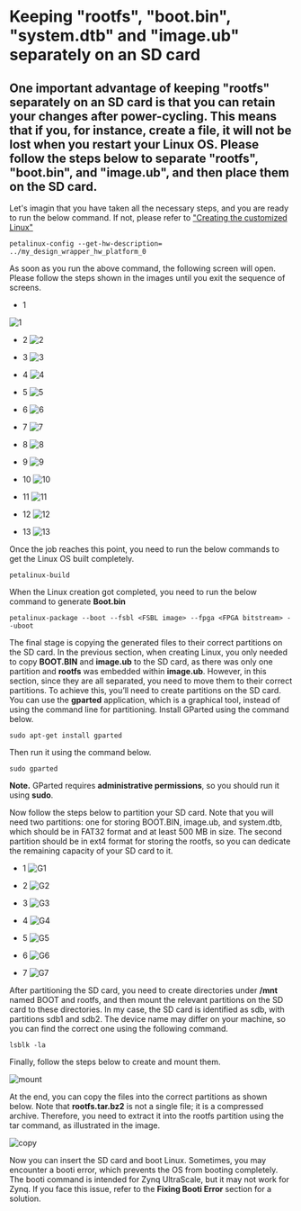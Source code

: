 # Keeping "rootfs", "boot.bin", "system.dtb" and "image.ub" separately on an SD card

## One important advantage of keeping "rootfs" separately on an SD card is that you can retain your changes after power-cycling. This means that if you, for instance, create a file, it will not be lost when you restart your Linux OS. Please follow the steps below to separate "rootfs", "boot.bin", and "image.ub", and then place them on the SD card.

Let's imagin that you have taken all the necessary steps, and you are ready to run the below command. If not, please refer to ["Creating the customized Linux"](https://github.com/Saeed1362/ZYNQ-Linux/blob/main/README.md)

```
petalinux-config --get-hw-description= ../my_design_wrapper_hw_platform_0
```

As soon as you run the above command, the following screen will open. Please follow the steps shown in the images until you exit the sequence of screens.

- 1 

![1](https://github.com/Saeed1362/ZYNQ-Linux/blob/main/images/Linux_setA1.jpg)


- 2 ![2](https://github.com/Saeed1362/ZYNQ-Linux/blob/main/images/Linux_setA2.jpg)


- 3 ![3](https://github.com/Saeed1362/ZYNQ-Linux/blob/main/images/Linux_setA3.jpg)


- 4 ![4](https://github.com/Saeed1362/ZYNQ-Linux/blob/main/images/Linux_set1.jpg)


- 5 ![5](https://github.com/Saeed1362/ZYNQ-Linux/blob/main/images/Linux_set2.jpg)


- 6 ![6](https://github.com/Saeed1362/ZYNQ-Linux/blob/main/images/Linux_set3.jpg)


- 7 ![7](https://github.com/Saeed1362/ZYNQ-Linux/blob/main/images/Linux_set4.jpg)


- 8 ![8](https://github.com/Saeed1362/ZYNQ-Linux/blob/main/images/Linux_set5.jpg)


- 9 ![9](https://github.com/Saeed1362/ZYNQ-Linux/blob/main/images/Linux_set6.jpg)


- 10 ![10](https://github.com/Saeed1362/ZYNQ-Linux/blob/main/images/Linux_set7.jpg)


- 11 ![11](https://github.com/Saeed1362/ZYNQ-Linux/blob/main/images/Linux_set8.jpg)


- 12 ![12](https://github.com/Saeed1362/ZYNQ-Linux/blob/main/images/Linux_set9.jpg)


- 13 ![13](https://github.com/Saeed1362/ZYNQ-Linux/blob/main/images/Linux_set10.jpg)

Once the job reaches this point, you need to run the below commands to get the Linux OS built completely.

```
petalinux-build
```

When the Linux creation got completed, you need to run the below command to generate **Boot.bin**
```
petalinux-package --boot --fsbl <FSBL image> --fpga <FPGA bitstream> --uboot
```

The final stage is copying the generated files to their correct partitions on the SD card. In the previous section, when creating Linux, you only needed to copy **BOOT.BIN** and **image.ub** to the SD card, as there was only one partition and **rootfs** was embedded within **image.ub**. However, in this section, since they are all separated, you need to move them to their correct partitions. To achieve this, you’ll need to create partitions on the SD card. You can use the **gparted** application, which is a graphical tool, instead of using the command line for partitioning.
Install GParted using the command below.

```
sudo apt-get install gparted
```

Then run it using the command below.

```
sudo gparted
```
**Note.** GParted requires **administrative permissions**, so you should run it using **sudo**.

Now follow the steps below to partition your SD card. Note that you will need two partitions: one for storing BOOT.BIN, image.ub, and system.dtb, which should be in FAT32 format and at least 500 MB in size. The second partition should be in ext4 format for storing the rootfs, so you can dedicate the remaining capacity of your SD card to it.


- 1 ![G1](https://github.com/Saeed1362/ZYNQ-Linux/blob/main/images/Linux_setA6.jpg)


- 2 ![G2](https://github.com/Saeed1362/ZYNQ-Linux/blob/main/images/Linux_setA7.jpg)


- 3 ![G3](https://github.com/Saeed1362/ZYNQ-Linux/blob/main/images/Linux_setA8.jpg)


- 4 ![G4](https://github.com/Saeed1362/ZYNQ-Linux/blob/main/images/Linux_setA9.jpg)


- 5 ![G5](https://github.com/Saeed1362/ZYNQ-Linux/blob/main/images/Linux_setA10.jpg)


- 6 ![G6](https://github.com/Saeed1362/ZYNQ-Linux/blob/main/images/Linux_setA11.jpg)


- 7 ![G7](https://github.com/Saeed1362/ZYNQ-Linux/blob/main/images/Linux_setA12.jpg)

After partitioning the SD card, you need to create directories under **/mnt** named BOOT and rootfs, and then mount the relevant partitions on the SD card to these directories. In my case, the SD card is identified as sdb, with partitions sdb1 and sdb2. The device name may differ on your machine, so you can find the correct one using the following command.

```
lsblk -la
```
Finally, follow the steps below to create and mount them.

![mount](https://github.com/Saeed1362/ZYNQ-Linux/blob/main/images/Linux_setA13.jpg)

At the end, you can copy the files into the correct partitions as shown below. Note that **rootfs.tar.bz2** is not a single file; it is a compressed archive. Therefore, you need to extract it into the rootfs partition using the tar command, as illustrated in the image.

![copy](https://github.com/Saeed1362/ZYNQ-Linux/blob/main/images/Linux_setA14.jpg)

Now you can insert the SD card and boot Linux. Sometimes, you may encounter a booti error, which prevents the OS from booting completely. The booti command is intended for Zynq UltraScale, but it may not work for Zynq. If you face this issue, refer to the **Fixing Booti Error** section for a solution.

